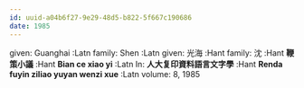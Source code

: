 ```yaml
---
id: uuid-a04b6f27-9e29-48d5-b822-5f667c190686
date: 1985
---
```


given: Guanghai :Latn
family: Shen :Latn
given: 光海 :Hant
family: 沈 :Hant
**鞭策小議** :Hant
**Bian ce xiao yi** :Latn
In: 
**人大复印資料語言文字學** :Hant
**Renda fuyin ziliao yuyan wenzi xue** :Latn
volume: 8, 1985
